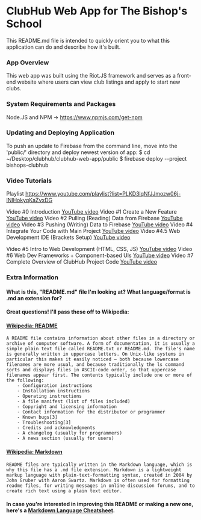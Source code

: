 # ClubHub Web App for The Bishop's School
This README.md file is intended to quickly orient you to what this application can do and describe how it's built.


### App Overview
This web app was built using the Riot.JS framework and serves as a front-end website where users can view club listings and apply to start new clubs.


### System Requirements and Packages
Node.JS and NPM -> https://www.npmjs.com/get-npm


### Updating and Deploying Application  
To push an update to Firebase from the command line, move into the 'public/' directory and deploy newest version of app:
    $ cd ~/Desktop/clubhub/clubhub-web-app/public
    $ firebase deploy --project bishops-clubhub


### Video Tutorials
Playlist    https://www.youtube.com/playlist?list=PLKD3lqNfJJmozw06j-INlHokyqKaZvxDG
    
Video #0    Introduction                                [YouTube video](https://youtu.be/NOcTq-g5T90)
Video #1    Create a New Feature                        [YouTube video](https://youtu.be/cFDAymbnjBs)
Video #2    Pulling (Reading) Data from Firebase        [YouTube video](https://youtu.be/WLH9QSrY-ec)
Video #3    Pushing (Writing) Data to Firebase          [YouTube video](https://youtu.be/s19OdQeBixc)
Video #4    Integrate Your Code with Main Project       [YouTube video](https://youtu.be/duds8VW8-ds)
Video #4.5  Web Development IDE (Brackets Setup)        [YouTube video](https://youtu.be/Opv8W48a8i8)
    
Video #5    Intro to Web Development (HTML, CSS, JS)    [YouTube video](https://youtu.be/_________)
Video #6    Web Dev Frameworks + Component-based UIs    [YouTube video](https://youtu.be/_________)
Video #7    Complete Overview of ClubHub Project Code   [YouTube video](https://youtu.be/_________)


### Extra Information

#### What is this, "README.md" file I'm looking at? What language/format is .md an extension for? 
#### Great questions! I'll pass these off to Wikipedia: 
#### [Wikipedia: README](https://en.wikipedia.org/wiki/README) 
    A README file contains information about other files in a directory or archive of computer software. A form of documentation, it is usually a simple plain text file called README.txt or README.md. The file's name is generally written in uppercase letters. On Unix-like systems in particular this makes it easily noticed – both because lowercase filenames are more usual, and because traditionally the ls command sorts and displays files in ASCII-code order, so that uppercase filenames appear first. The contents typically include one or more of the following:
        - Configuration instructions
        - Installation instructions
        - Operating instructions
        - A file manifest (list of files included)
        - Copyright and licensing information
        - Contact information for the distributor or programmer
        - Known bugs[3]
        - Troubleshooting[3]
        - Credits and acknowledgments
        - A changelog (usually for programmers)
        - A news section (usually for users)
        
#### [Wikipedia: Markdown](https://en.wikipedia.org/wiki/Markdown)
    README files are typically written in the Markdown language, which is why this file has a .md file extension. Markdown is a lightweight markup language with plain-text-formatting syntax, created in 2004 by John Gruber with Aaron Swartz. Markdown is often used for formatting readme files, for writing messages in online discussion forums, and to create rich text using a plain text editor.

#### In case you're interested in improving this README or making a new one, here's a [Markdown Language Cheatsheet](https://en.wikipedia.org/wiki/Markdown-Cheatsheet/).
